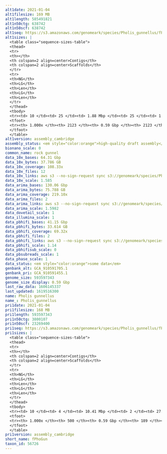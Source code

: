 ```yaml
---
alt1date: 2021-01-04
alt1filesize: 169 MB
alt1length: 585491821
alt1n50ctg: 638742
alt1n50scf: 638742
alt1seq: https://s3.amazonaws.com/genomeark/species/Pholis_gunnellus/fPhoGun1/assembly_cambridge/fPhoGun1.alt.asm.20210104.fasta.gz
alt1sizes: |
  <table class="sequence-sizes-table">
  <thead>
  <tr>
  <th></th>
  <th colspan=2 align=center>Contigs</th>
  <th colspan=2 align=center>Scaffolds</th>
  </tr>
  <tr>
  <th>NG</th>
  <th>LG</th>
  <th>Len</th>
  <th>LG</th>
  <th>Len</th>
  </tr>
  </thead>
  <tbody>
  <tr><td> 10 </td><td> 25 </td><td> 1.88 Mbp </td><td> 25 </td><td> 1.88 Mbp </td></tr>  <tr><td> 20 </td><td> 63 </td><td> 1.31 Mbp </td><td> 63 </td><td> 1.31 Mbp </td></tr>  <tr><td> 30 </td><td> 112 </td><td> 1.08 Mbp </td><td> 112 </td><td> 1.08 Mbp </td></tr>  <tr><td> 40 </td><td> 173 </td><td> 0.87 Mbp </td><td> 173 </td><td> 0.87 Mbp </td></tr>  <tr style="background-color:#cccccc;"><td> 50 </td><td> 250 </td><td> 0.64 Mbp </td><td> 250 </td><td> 0.64 Mbp </td></tr>  <tr><td> 60 </td><td> 357 </td><td> 0.47 Mbp </td><td> 357 </td><td> 0.47 Mbp </td></tr>  <tr><td> 70 </td><td> 501 </td><td> 0.35 Mbp </td><td> 501 </td><td> 0.35 Mbp </td></tr>  <tr><td> 80 </td><td> 700 </td><td> 0.24 Mbp </td><td> 700 </td><td> 0.24 Mbp </td></tr>  <tr><td> 90 </td><td> 1025 </td><td> 0.13 Mbp </td><td> 1025 </td><td> 0.13 Mbp </td></tr>  <tr><td> 100 </td><td> 2122 </td><td> 3.72 Kbp </td><td> 2122 </td><td> 3.72 Kbp </td></tr>  </tbody>
  <tfoot>
  <tr><th> 1.000x </th><th> 2123 </th><th> 0.59 Gbp </th><th> 2123 </th><th> 0.59 Gbp </th></tr>
  </tfoot>
  </table>
alt1version: assembly_cambridge
assembly_status: <em style="color:orange">high-quality draft assembly</em>
bionano_scale: 0
common_name: rock gunnel
data_10x_bases: 64.31 Gbp
data_10x_bytes: 37.786 GB
data_10x_coverage: 108.33x
data_10x_files: 12
data_10x_links: aws s3 --no-sign-request sync s3://genomeark/species/Pholis_gunnellus/fPhoGun1/genomic_data/10x/ .<br>
data_10x_scale: 1.585
data_arima_bases: 130.06 Gbp
data_arima_bytes: 75.788 GB
data_arima_coverage: 219.10x
data_arima_files: 2
data_arima_links: aws s3 --no-sign-request sync s3://genomeark/species/Pholis_gunnellus/fPhoGun1/genomic_data/arima/ .<br>
data_arima_scale: 1.5982
data_dovetail_scale: 1
data_illumina_scale: 1
data_pbhifi_bases: 41.15 Gbp
data_pbhifi_bytes: 33.614 GB
data_pbhifi_coverage: 69.32x
data_pbhifi_files: 2
data_pbhifi_links: aws s3 --no-sign-request sync s3://genomeark/species/Pholis_gunnellus/fPhoGun1/genomic_data/pacbio/ . --exclude "*subreads.bam*"<br>
data_pbhifi_scale: 1.14
data_pbhifisub_scale: 0
data_pbsubreads_scale: 1
data_phase_scale: 1
data_status: <em style="color:orange">some data</em>
genbank_alt: GCA_910591705.1
genbank_pri: GCA_910591455.1
genome_size: 593597343
genome_size_display: 0.59 Gbp
last_raw_data: 1606145337
last_updated: 1619516300
name: Pholis gunnellus
name_: Pholis_gunnellus
pri1date: 2021-01-04
pri1filesize: 168 MB
pri1length: 593597343
pri1n50ctg: 3800107
pri1n50scf: 23269400
pri1seq: https://s3.amazonaws.com/genomeark/species/Pholis_gunnellus/fPhoGun1/assembly_cambridge/fPhoGun1.pri.asm.20210104.fasta.gz
pri1sizes: |
  <table class="sequence-sizes-table">
  <thead>
  <tr>
  <th></th>
  <th colspan=2 align=center>Contigs</th>
  <th colspan=2 align=center>Scaffolds</th>
  </tr>
  <tr>
  <th>NG</th>
  <th>LG</th>
  <th>Len</th>
  <th>LG</th>
  <th>Len</th>
  </tr>
  </thead>
  <tbody>
  <tr><td> 10 </td><td> 4 </td><td> 10.41 Mbp </td><td> 2 </td><td> 27.42 Mbp </td></tr>  <tr><td> 20 </td><td> 11 </td><td> 6.92 Mbp </td><td> 4 </td><td> 25.49 Mbp </td></tr>  <tr><td> 30 </td><td> 20 </td><td> 5.93 Mbp </td><td> 6 </td><td> 24.59 Mbp </td></tr>  <tr><td> 40 </td><td> 31 </td><td> 4.85 Mbp </td><td> 9 </td><td> 23.57 Mbp </td></tr>  <tr style="background-color:#cccccc;"><td> 50 </td><td> 45 </td><td style="background-color:#88ff88;"> 3.80 Mbp </td><td> 11 </td><td style="background-color:#88ff88;"> 23.27 Mbp </td></tr>  <tr><td> 60 </td><td> 63 </td><td> 2.88 Mbp </td><td> 14 </td><td> 20.88 Mbp </td></tr>  <tr><td> 70 </td><td> 88 </td><td> 2.04 Mbp </td><td> 17 </td><td> 19.03 Mbp </td></tr>  <tr><td> 80 </td><td> 124 </td><td> 1.27 Mbp </td><td> 20 </td><td> 11.57 Mbp </td></tr>  <tr><td> 90 </td><td> 191 </td><td> 0.61 Mbp </td><td> 28 </td><td> 3.67 Mbp </td></tr>  <tr><td> 100 </td><td> 499 </td><td> 11.20 Kbp </td><td> 188 </td><td> 11.20 Kbp </td></tr>  </tbody>
  <tfoot>
  <tr><th> 1.000x </th><th> 500 </th><th> 0.59 Gbp </th><th> 189 </th><th> 0.59 Gbp </th></tr>
  </tfoot>
  </table>
pri1version: assembly_cambridge
short_name: fPhoGun
taxon_id: 56726
---
```

